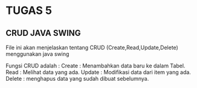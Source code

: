 # TUGAS 5
## CRUD JAVA SWING

File ini akan menjelaskan tentang CRUD (Create,Read,Update,Delete) menggunakan java swing

Fungsi CRUD adalah :
Create    : Menambahkan data baru ke dalam Tabel.
Read      : Melihat data yang ada.
Update    : Modifikasi data dari item yang ada.
Delete    : menghapus data yang sudah dibuat sebelumnya.
